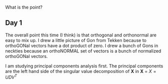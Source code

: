 What is the point?


## Day 1

The overall point this time (I think) is that orthogonal and orthonormal are easy to mix up. I drew a little picture of Gon from Tekken because to orthoGONal vectors have a dot product of zero. I drew a bunch of Gons in neckties because an orthoNORMAL set of vectors is a bunch of normalized orthoGONal vectors.

I am studying principal components analysis first. The principal components are the left hand side of the singular value decomposition of **X** in **X** = $X = UDV^T$